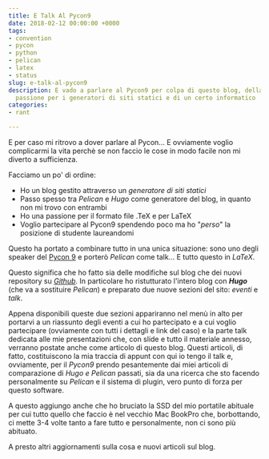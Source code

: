 ```yaml
---
title: E Talk Al Pycon9
date: 2018-02-12 00:00:00 +0000
tags:
- convention
- pycon
- python
- pelican
- latex
- status
slug: e-talk-al-pycon9
description: E vado a parlare al Pycon9 per colpa di questo blog, della mia piccola
  passione per i generatori di siti statici e di un certo informatico
categories:
- rant

---
```

E per caso mi ritrovo a dover parlare al Pycon... E ovviamente voglio complicarmi la vita perchè se non faccio le cose in modo facile non mi diverto a sufficienza.

Facciamo un po' di ordine:
* Ho un blog gestito attraverso un *generatore di siti statici*
* Passo spesso tra *Pelican* e *Hugo* come generatore del blog, in quanto non mi trovo con entrambi
* Ho una passione per il formato file .TeX e per LaTeX
* Voglio partecipare al Pycon9 spendendo poco ma ho "*perso*" la posizione di studente laureandomi

Questo ha portato a combinare tutto in una unica situazione: sono uno degli speaker del [Pycon 9](https://www.pycon.it/it/) e porterò *Pelican* come talk... E tutto questo in *LaTeX*.

Questo significa che ho fatto sia delle modifiche sul blog che dei nuovi repository su *[Github](https://github.com/fundor333)*. In particolare ho ristutturato l'intero blog con _**Hugo**_ (che va a sostituire *Pelican*) e preparato due nuove sezioni del sito: *eventi* e *talk*.

Appena disponibili queste due sezioni appariranno nel menù in alto per portarvi a un riassunto degli eventi a cui ho partecipato e a cui voglio partecipare (ovviamente con tutti i dettagli e link del caso) e la parte talk dedicata alle mie presentazioni che, con slide e tutto il materiale annesso, verranno postate anche come articolo di questo blog. Questi articoli, di fatto, costituiscono la mia traccia di appunt con qui io tengo il talk e, ovviamente, per il *Pycon9* prendo pesantemente dai miei articoli di comparazione di *Hugo e Pelican* passati, sia da una ricerca che sto facendo personalmente su *Pelican* e il sistema di plugin, vero punto di forza per questo software.

A questo aggiungo anche che ho bruciato la SSD del mio portatile abituale per cui tutto quello che faccio è nel vecchio Mac BookPro che, borbottando, ci mette 3-4 volte tanto a fare tutto e personalmente, non ci sono più abituato.

A presto altri aggiornamenti sulla cosa e nuovi articoli sul blog.